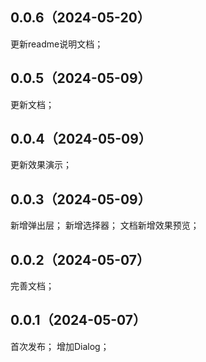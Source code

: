 ## 0.0.6（2024-05-20）
更新readme说明文档；
## 0.0.5（2024-05-09）
更新文档；
## 0.0.4（2024-05-09）
更新效果演示；
## 0.0.3（2024-05-09）
新增弹出层；
新增选择器；
文档新增效果预览；
## 0.0.2（2024-05-07）
完善文档；
## 0.0.1（2024-05-07）
首次发布；
增加Dialog；
